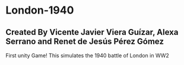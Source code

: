 # London-1940
## Created By Vicente Javier Viera Guízar, Alexa Serrano and Renet de Jesús Pérez Gómez
First unity Game! This simulates the 1940 battle of London in WW2
